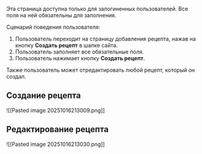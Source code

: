 Эта страница доступна только для залогиненных пользователей. Все поля на ней обязательны для заполнения.

Сценарий поведения пользователя:

1. Пользователь переходит на страницу добавления рецепта, нажав на кнопку **Создать рецепт** в шапке сайта.
2. Пользователь заполняет все обязательные поля.
3. Пользователь нажимает кнопку **Создать рецепт**.

Также пользователь может отредактировать любой рецепт, который он создал.

## Создание рецепта

![[Pasted image 20251016213009.png]]

## Редактирование рецепта

![[Pasted image 20251016213030.png]]

